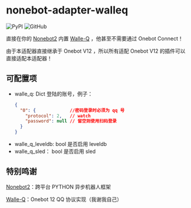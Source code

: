 # nonebot-adapter-walleq

<img alt="PyPI" src="https://img.shields.io/pypi/v/nonebot-adapter-walleq"> <img alt="GitHub" src="https://img.shields.io/github/license/onebot-walle/nonebot_adapter_walleq">

直接在你的 [Nonebot2](https://github.com/nonebot/nonebot2) 内置 [Walle-Q](https://github.com/onebot-walle/walle-q) ，他甚至不需要通过 Onebot Connect！

由于本适配器直接继承于 Onebot V12 ，所以所有适配 Onebot V12 的插件可以直接适配本适配器！

## 可配置项

- walle_q: Dict 登陆的账号，例子：
  ``` json
  {
    "0": {             //密码登录时必须为 qq 号
      "protocol": 2,   // watch
      "password": null // 留空则使用扫码登录
    }
  }
  ```
- walle_q_leveldb: bool 是否启用 leveldb
- walle_q_sled： bool 是否启用 sled

## 特别鸣谢

[Nonebot2](https://github.com/nonebot/nonebot2)：跨平台 PYTHON 异步机器人框架

[Walle-Q](https://github.com/onebot-walle/walle-q)：Onebot 12 QQ 协议实现（我谢我自己）